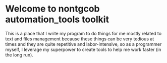 # Welcome to nontgcob automation_tools toolkit

This is a place that I write my program to do things for me mostly related to text and files management because these things can be very tedious at times and they are quite repetitive and labor-intensive, so as a programmer myself, I leverage my superpower to create tools to help me work faster (in the long run).
